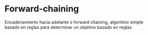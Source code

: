 # Forward-chaining
Encadenamiento hacia adelante o forward chaining, algoritmo simple basado en reglas para determinar un objetivo basado en reglas
